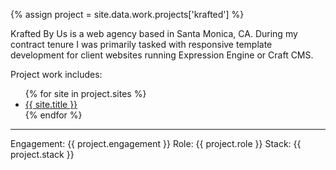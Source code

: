 ---
---
{% assign project = site.data.work.projects['krafted'] %}

Krafted By Us is a web agency based in Santa Monica, CA. During my contract tenure I was primarily tasked with responsive template development for client websites running Expression Engine or Craft CMS.

Project work includes:
<ul>
  {% for site in project.sites %}
  <li><a href="{{ site.url }}" title="Visit {{ site.title }}" target="_blank" rel="external">{{ site.title }}</a></li>
  {% endfor %}
</ul>
<hr/>
Engagement: {{ project.engagement }}  
Role: {{ project.role }}  
Stack: {{ project.stack }}
